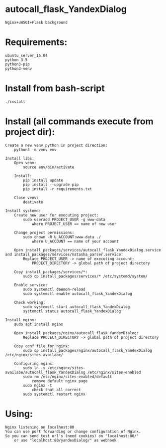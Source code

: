 # autocall_flask_YandexDialog
    Nginx+uWSGI+Flask background
    
# Requirements:
    ubuntu_server_16.04
    python 3.5
    python3-pip
    python3-venv
    
# Install from bash-script
    ./install

# Install (all commands execute from project dir):
	Create a new venv python in project direction:
		python3 -m venv env
        
	Install libs:
        Open venv:
            source env/bin/activate
            
        Install:
            pip install update
            pip install --upgrade pip
            pip install -r requirements.txt
            
        Close venv:
            deativate
        
    Install systemd:
        Create new user for executing project:
            sudo useradd PROJECT_USER -g www-data
                where PROJECT_USER == name of new user

        Change project permissions:
            sudo chown -R U_ACCOUNT:www-data ./
                where U_ACCOUNT == name of your account
                
        Open install_packages/services/autocall_flask_YandexDialog.service and install_packages/services/natasha_parser.service:
            Replace PROJECT_USER -> name of executing account; 
                PROJECT_DIRECTORY -> global path of project directory
                
        Copy install_packages/services/*:
            sudo cp install_packages/services/* /etc/systemd/system/
            
        Enable service:
            sudo systemctl daemon-reload
            sudo systemctl enable autocall_flask_YandexDialog
            
        Check working:
            sudo systemctl start autocall_flask_YandexDialog
            systemctl status autocall_flask_YandexDialog
            
    Install nginx:
        sudo apt install nginx
        
        Open install_packages/nginx/autocall_flask_YandexDialog:
            Replace PROJECT_DIRECTORY -> global path of project directory
        
        Copy conf file for nginx:
            sudo cp install_packages/nginx/autocall_flask_YandexDialog /etc/nginx/sites-availabe/
            
        Configuring nginx:
            sudo ln -s /etc/nginx/sites-availabe/autocall_flask_YandexDialog /etc/nginx/sites-enabled
            sudo rm /etc/nginx/sites-enabled/default
                remove default nginx page
            sudo nginx -t
                check that all correct 
            sudo systemctl restart nginx
# Using:
	Nginx listening on localhost:80
    You can use port forwarding or change configuration of Nginx.
    So you can send test url's (need cookies) on "localhost:80/"
        or use "localhost:80/yandexDialog/" as webhook